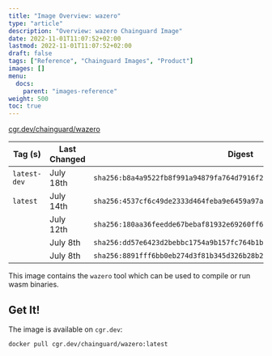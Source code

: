 ```yaml
---
title: "Image Overview: wazero"
type: "article"
description: "Overview: wazero Chainguard Image"
date: 2022-11-01T11:07:52+02:00
lastmod: 2022-11-01T11:07:52+02:00
draft: false
tags: ["Reference", "Chainguard Images", "Product"]
images: []
menu:
  docs:
    parent: "images-reference"
weight: 500
toc: true
---
```


[cgr.dev/chainguard/wazero](https://github.com/chainguard-images/images/tree/main/images/wazero)

| Tag (s)       | Last Changed | Digest                                                                    |
|---------------|--------------|---------------------------------------------------------------------------|
|  `latest-dev` | July 18th    | `sha256:b8a4a9522fb8f991a94879fa764d7916f27f3a1ae27ca4c3dd700ee2edf4ae33` |
|  `latest`     | July 14th    | `sha256:4537cf6c49de2333d464feba9e6459a97a513296de7392d05f491def9155b828` |
|               | July 12th    | `sha256:180aa36feedde67bebaf81932e69260ff63575f26b3d6f3fe933cc3e36fdd600` |
|               | July 8th     | `sha256:dd57e6423d2bebbc1754a9b157fc764b1b8ca6c748839fa9e73094aaea6f10ca` |
|               | July 8th     | `sha256:8891fff6bb0eb274d3f81b345d326b28b21a251edf1fdb81bc47c29c390071ae` |



This image contains the `wazero` tool which can be used to compile or run wasm binaries.

## Get It!

The image is available on `cgr.dev`:

```
docker pull cgr.dev/chainguard/wazero:latest
```

